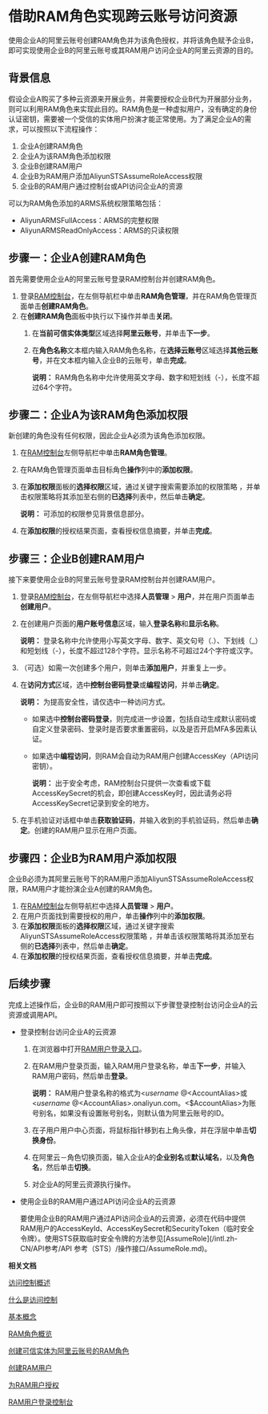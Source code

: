 # 借助RAM角色实现跨云账号访问资源

使用企业A的阿里云账号创建RAM角色并为该角色授权，并将该角色赋予企业B，即可实现使用企业B的阿里云账号或其RAM用户访问企业A的阿里云资源的目的。

## 背景信息

假设企业A购买了多种云资源来开展业务，并需要授权企业B代为开展部分业务，则可以利用RAM角色来实现此目的。RAM角色是一种虚拟用户，没有确定的身份认证密钥，需要被一个受信的实体用户扮演才能正常使用。为了满足企业A的需求，可以按照以下流程操作：

1.  企业A创建RAM角色
2.  企业A为该RAM角色添加权限
3.  企业B创建RAM用户
4.  企业B为RAM用户添加AliyunSTSAssumeRoleAccess权限
5.  企业B的RAM用户通过控制台或API访问企业A的资源

可以为RAM角色添加的ARMS系统权限策略包括：

-   AliyunARMSFullAccess：ARMS的完整权限
-   AliyunARMSReadOnlyAccess：ARMS的只读权限

## 步骤一：企业A创建RAM角色

首先需要使用企业A的阿里云账号登录RAM控制台并创建RAM角色。

1.  登录[RAM控制台](http://ram.console.aliyun.com)，在左侧导航栏中单击**RAM角色管理**，并在RAM角色管理页面单击**创建RAM角色**。
2.  在**创建RAM角色**面板中执行以下操作并单击**关闭**。
    1.  在**当前可信实体类型**区域选择**阿里云账号**，并单击**下一步**。
    2.  在**角色名称**文本框内输入RAM角色名称，在**选择云账号**区域选择**其他云账号**，并在文本框内输入企业B的云账号，单击**完成**。

        **说明：** RAM角色名称中允许使用英文字母、数字和短划线（-），长度不超过64个字符。


## 步骤二：企业A为该RAM角色添加权限

新创建的角色没有任何权限，因此企业A必须为该角色添加权限。

1.  在[RAM控制台](http://ram.console.aliyun.com)左侧导航栏中单击**RAM角色管理**。
2.  在RAM角色管理页面单击目标角色**操作**列中的**添加权限**。
3.  在**添加权限**面板的**选择权限**区域，通过关键字搜索需要添加的权限策略 ，并单击权限策略将其添加至右侧的**已选择**列表中，然后单击**确定**。

    **说明：** 可添加的权限参见背景信息部分。

4.  在**添加权限**的授权结果页面，查看授权信息摘要，并单击**完成**。

## 步骤三：企业B创建RAM用户

接下来要使用企业B的阿里云账号登录RAM控制台并创建RAM用户。

1.  登录[RAM控制台](http://ram.console.aliyun.com)，在左侧导航栏中选择**人员管理** \> **用户**，并在用户页面单击**创建用户**。
2.  在创建用户页面的**用户账号信息**区域，输入**登录名称**和**显示名称**。

    **说明：** 登录名称中允许使用小写英文字母、数字、英文句号（.）、下划线（\_）和短划线（-），长度不超过128个字符。显示名称不可超过24个字符或汉字。

3.  （可选）如需一次创建多个用户，则单击**添加用户**，并重复上一步。
4.  在**访问方式**区域，选中**控制台密码登录**或**编程访问**，并单击**确定**。

    **说明：** 为提高安全性，请仅选中一种访问方式。

    -   如果选中**控制台密码登录**，则完成进一步设置，包括自动生成默认密码或自定义登录密码、登录时是否要求重置密码，以及是否开启MFA多因素认证。
    -   如果选中**编程访问**，则RAM会自动为RAM用户创建AccessKey（API访问密钥）。

        **说明：** 出于安全考虑，RAM控制台只提供一次查看或下载AccessKeySecret的机会，即创建AccessKey时，因此请务必将AccessKeySecret记录到安全的地方。

5.  在手机验证对话框中单击**获取验证码**，并输入收到的手机验证码，然后单击**确定**。创建的RAM用户显示在用户页面。

## 步骤四：企业B为RAM用户添加权限

企业B必须为其阿里云账号下的RAM用户添加AliyunSTSAssumeRoleAccess权限，RAM用户才能扮演企业A创建的RAM角色。

1.  在[RAM控制台](http://ram.console.aliyun.com)左侧导航栏中选择**人员管理** \> **用户**。
2.  在用户页面找到需要授权的用户，单击**操作**列中的**添加权限**。
3.  在**添加权限**面板的**选择权限**区域，通过关键字搜索AliyunSTSAssumeRoleAccess权限策略 ，并单击该权限策略将其添加至右侧的**已选择**列表中，然后单击**确定**。
4.  在**添加权限**的授权结果页面，查看授权信息摘要，并单击**完成**。

## 后续步骤

完成上述操作后，企业B的RAM用户即可按照以下步骤登录控制台访问企业A的云资源或调用API。

-   登录控制台访问企业A的云资源
    1.  在浏览器中打开[RAM用户登录入口](https://signin.aliyun.com/login.htm)。
    2.  在RAM用户登录页面，输入RAM用户登录名称，单击**下一步**，并输入RAM用户密码，然后单击**登录**。

        **说明：** RAM用户登录名称的格式为<$username\>@<$AccountAlias\>或<$username\>@<$AccountAlias\>.onaliyun.com。<$AccountAlias\>为账号别名，如果没有设置账号别名，则默认值为阿里云账号的ID。

    3.  在子用户用户中心页面，将鼠标指针移到右上角头像，并在浮层中单击**切换身份**。
    4.  在阿里云－角色切换页面，输入企业A的**企业别名**或**默认域名**，以及**角色名**，然后单击**切换**。
    5.  对企业A的阿里云资源执行操作。
-   使用企业B的RAM用户通过API访问企业A的云资源

    要使用企业B的RAM用户通过API访问企业A的云资源，必须在代码中提供RAM用户的AccessKeyId、AccessKeySecret和SecurityToken（临时安全令牌）。使用STS获取临时安全令牌的方法参见[AssumeRole](/intl.zh-CN/API参考/API 参考（STS）/操作接口/AssumeRole.md)。


**相关文档**  


[访问控制概述](/intl.zh-CN/访问控制/访问控制概述.md)

[什么是访问控制](/intl.zh-CN/产品简介/什么是访问控制.md)

[基本概念](/intl.zh-CN/产品简介/基本概念.md)

[RAM角色概览](/intl.zh-CN/角色管理/RAM角色概览.md)

[创建可信实体为阿里云账号的RAM角色](/intl.zh-CN/角色管理/创建RAM角色/创建可信实体为阿里云账号的RAM角色.md)

[创建RAM用户](/intl.zh-CN/用户管理/基本操作/创建RAM用户.md)

[为RAM用户授权](/intl.zh-CN/用户管理/授权管理/为RAM用户授权.md)

[RAM用户登录控制台](/intl.zh-CN/用户管理/登录管理/RAM用户登录控制台.md)

